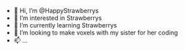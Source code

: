 - 👋 Hi, I’m @HappyStrawberrys
- 👀 I’m interested in Strawberrys
- 🌱 I’m currently learning Strawberrys
- 💞️ I’m looking to make voxels with my sister for her coding
- 📫 ...

<!---
HappyStrawberrys/HappyStrawberrys is a ✨ special ✨ repository because its `README.md` (this file) appears on your GitHub profile.
You can click the Preview link to take a look at your changes.
--->
